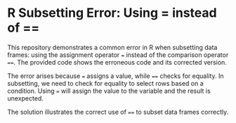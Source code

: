 # R Subsetting Error: Using = instead of ==

This repository demonstrates a common error in R when subsetting data frames: using the assignment operator `=` instead of the comparison operator `==`.  The provided code shows the erroneous code and its corrected version.

The error arises because `=` assigns a value, while `==` checks for equality.  In subsetting, we need to check for equality to select rows based on a condition.  Using `=` will assign the value to the variable and the result is unexpected.

The solution illustrates the correct use of `==` to subset data frames correctly.
